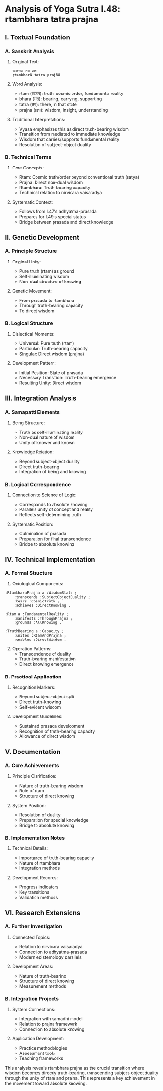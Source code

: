 # Analysis of Yoga Sutra I.48: rtambhara tatra prajna

## I. Textual Foundation

### A. Sanskrit Analysis

1. Original Text:
   ```sanskrit
   ऋतम्भरा तत्र प्रज्ञा
   ṛtambharā tatra prajñā
   ```

2. Word Analysis:
   - rtam (ऋतम्): truth, cosmic order, fundamental reality
   - bhara (भरा): bearing, carrying, supporting
   - tatra (तत्र): there, in that state
   - prajna (प्रज्ञा): wisdom, insight, understanding

3. Traditional Interpretations:
   - Vyasa emphasizes this as direct truth-bearing wisdom
   - Transition from mediated to immediate knowledge
   - Wisdom that carries/supports fundamental reality
   - Resolution of subject-object duality

### B. Technical Terms

1. Core Concepts:
   - Rtam: Cosmic truth/order beyond conventional truth (satya)
   - Prajna: Direct non-dual wisdom
   - Rtambhara: Truth-bearing capacity
   - Technical relation to nirvicara vaisaradya

2. Systematic Context:
   - Follows from I.47's adhyatma-prasada
   - Prepares for I.49's special status
   - Bridge between prasada and direct knowledge

## II. Genetic Development

### A. Principle Structure

1. Original Unity:
   - Pure truth (rtam) as ground
   - Self-illuminating wisdom
   - Non-dual structure of knowing

2. Genetic Movement:
   - From prasada to rtambhara
   - Through truth-bearing capacity
   - To direct wisdom

### B. Logical Structure

1. Dialectical Moments:
   - Universal: Pure truth (rtam)
   - Particular: Truth-bearing capacity
   - Singular: Direct wisdom (prajna)

2. Development Pattern:
   - Initial Position: State of prasada
   - Necessary Transition: Truth-bearing emergence
   - Resulting Unity: Direct wisdom

## III. Integration Analysis

### A. Samapatti Elements

1. Being Structure:
   - Truth as self-illuminating reality
   - Non-dual nature of wisdom
   - Unity of knower and known

2. Knowledge Relation:
   - Beyond subject-object duality
   - Direct truth-bearing
   - Integration of being and knowing

### B. Logical Correspondence

1. Connection to Science of Logic:
   - Corresponds to absolute knowing
   - Parallels unity of concept and reality
   - Reflects self-determining truth

2. Systematic Position:
   - Culmination of prasada
   - Preparation for final transcendence
   - Bridge to absolute knowing

## IV. Technical Implementation

### A. Formal Structure

1. Ontological Components:
```turtle
:RtambharaPrajna a :WisdomState ;
    :transcends :SubjectObjectDuality ;
    :bears :CosmicTruth ;
    :achieves :DirectKnowing .

:Rtam a :FundamentalReality ;
    :manifests :ThroughPrajna ;
    :grounds :AllKnowing .

:TruthBearing a :Capacity ;
    :unites :RtamAndPrajna ;
    :enables :DirectWisdom .
```

2. Operation Patterns:
   - Transcendence of duality
   - Truth-bearing manifestation
   - Direct knowing emergence

### B. Practical Application

1. Recognition Markers:
   - Beyond subject-object split
   - Direct truth-knowing
   - Self-evident wisdom

2. Development Guidelines:
   - Sustained prasada development
   - Recognition of truth-bearing capacity
   - Allowance of direct wisdom

## V. Documentation

### A. Core Achievements

1. Principle Clarification:
   - Nature of truth-bearing wisdom
   - Role of rtam
   - Structure of direct knowing

2. System Position:
   - Resolution of duality
   - Preparation for special knowledge
   - Bridge to absolute knowing

### B. Implementation Notes

1. Technical Details:
   - Importance of truth-bearing capacity
   - Nature of rtambhara
   - Integration methods

2. Development Records:
   - Progress indicators
   - Key transitions
   - Validation methods

## VI. Research Extensions

### A. Further Investigation

1. Connected Topics:
   - Relation to nirvicara vaisaradya
   - Connection to adhyatma-prasada
   - Modern epistemology parallels

2. Development Areas:
   - Nature of truth-bearing
   - Structure of direct knowing
   - Measurement methods

### B. Integration Projects

1. System Connections:
   - Integration with samadhi model
   - Relation to prajna framework
   - Connection to absolute knowing

2. Application Development:
   - Practice methodologies
   - Assessment tools
   - Teaching frameworks

This analysis reveals rtambhara prajna as the crucial transition where wisdom becomes directly truth-bearing, transcending subject-object duality through the unity of rtam and prajna. This represents a key achievement in the movement toward absolute knowing.
